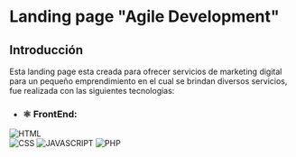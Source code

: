 # Landing page "Agile Development"
  
## Introducción
  
Esta landing page esta creada para ofrecer servicios de marketing digital para 
un pequeño emprendimiento en el cual se brindan diversos servicios, fue realizada 
con las siguientes tecnologias:

- ### ⚛️ FrontEnd:
![HTML](https://img.shields.io/badge/html5-white?style=for-the-badge&logo=HTML5&logoColor=white)  
![CSS](https://img.shields.io/badge/css-white?style=for-the-badge&logo=css3&logoColor=white)
![JAVASCRIPT](https://img.shields.io/badge/javascript-F7DF1E?style=for-the-badge&logo=javascript&logoColor=black)
![PHP](https://img.shields.io/badge/PHP-F7DF1E?style=for-the-badge&logo=php&logoColor=white)



